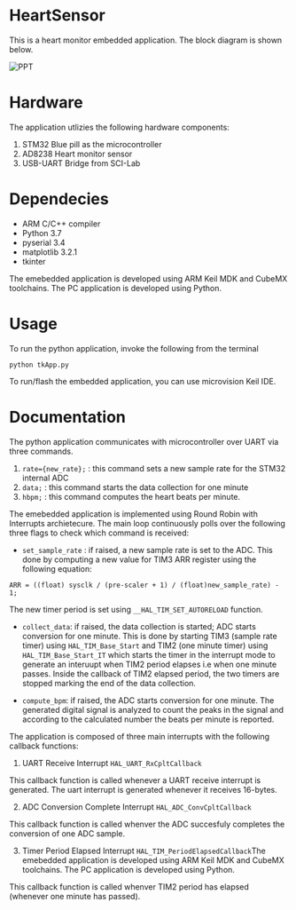 # HeartSensor

This is a heart monitor embedded application. The block diagram is shown below. 

![PPT](https://user-images.githubusercontent.com/25064257/82758441-df24ef00-9de6-11ea-93c3-1b6ef8e685f2.png)



# Hardware

The application utlizies the following hardware components:

1) STM32 Blue pill as the microcontroller
2) AD8238 Heart monitor sensor
3) USB-UART Bridge from SCI-Lab

# Dependecies

- ARM C/C++ compiler
- Python 3.7
- pyserial 3.4
- matplotlib 3.2.1
- tkinter

The emebedded application is developed using ARM Keil MDK and CubeMX toolchains.
The PC application is developed using Python. 

# Usage

To run the python application, invoke the following from the terminal

```
python tkApp.py 
```

To run/flash the embedded application, you can use microvision Keil IDE. 

# Documentation

The python application communicates with microcontroller over UART via three commands. 

1) `rate={new_rate};`  : this command sets a new sample rate for the STM32 internal ADC
2) `data;`             : this command starts the data collection for one minute
3) `hbpm;`             : this command computes the heart beats per minute. 

The emebedded application is implemented using Round Robin with Interrupts archietecure. The main loop continuously polls over the following three flags to check which command is received: 
- `set_sample_rate` : if raised, a new sample rate is set to the ADC. This done by computing a new value for TIM3 ARR register using the following equation: 
```
ARR = ((float) sysclk / (pre-scaler + 1) / (float)new_sample_rate) - 1;
``` 
The new timer period is set using `__HAL_TIM_SET_AUTORELOAD` function. 

- `collect_data`: if raised, the data collection is started; ADC starts conversion for one minute. This is done by starting TIM3 (sample rate timer) using `HAL_TIM_Base_Start` and TIM2 (one minute timer) using `HAL_TIM_Base_Start_IT` which starts the timer in the interrupt mode to generate an interuupt when TIM2 period elapses i.e when one minute passes. Inside the callback of TIM2 elapsed period, the two timers are stopped marking the end of the data collection. 

- `compute_bpm`: if raised, the ADC starts conversion for one minute. The generated digital signal is analyzed to count the peaks in the signal and according to the calculated number the beats per minute is reported. 

The application is composed of three main interrupts with the following callback functions: 

1) UART Receive Interrupt `HAL_UART_RxCpltCallback`

This callback function is called whenever a UART receive interrupt is generated. The uart interrupt is generated whenever it receives 16-bytes.

2) ADC Conversion Complete Interrupt `HAL_ADC_ConvCpltCallback`

This callback function is called whenver the ADC succesfuly completes the conversion of one ADC sample.

3) Timer Period Elapsed Interrupt `HAL_TIM_PeriodElapsedCallback`The emebedded application is developed using ARM Keil MDK and CubeMX toolchains. The PC application is developed using Python.

This callback function is called whenver TIM2 period has elapsed (whenever one minute has passed).

